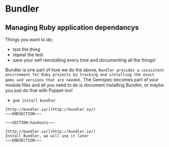 <!SLIDE>
# Bundler #
## Managing Ruby application dependancys ##

Things you want to do;

 * test the thing
 * repeat the test
 * save your self reinstalling every time and documenting all the things!

Bundler is one part of how we do the above, `Bundler provides a consistent environment for Ruby projects by tracking and installing the exact gems and versions that are needed.`
The Gemspec becomes part of your module files and all you need to do is document installing Bundler, or maybe you just do that with Puppet too!

* `gem install bundler`


~~~SECTION:notes~~~
[http://bundler.io/](http://bundler.io/)
~~~ENDSECTION~~~

~~~SECTION:handouts~~~

[http://bundler.io/](http://bundler.io/)
Install Bundler, we will use it later
~~~ENDSECTION~~~

